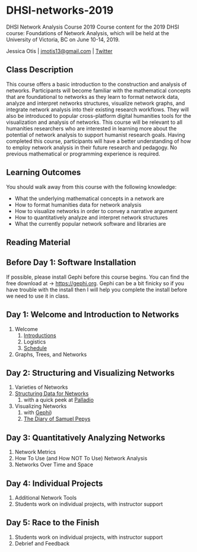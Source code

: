 # DHSI-networks-2019
DHSI Network Analysis Course 2019
Course content for the 2019 DHSI course: Foundations of Network Analysis, which will be held at the University of Victoria, BC on June 10-14, 2019.

Jessica Otis | jmotis13@gmail.com | [Twitter](https://twitter.com/jotis13)

## Class Description

This course offers a basic introduction to the construction and analysis of networks. Participants will become familiar with the mathematical concepts that are foundational to networks as they learn to format network data, analyze and interpret networks structures, visualize network graphs, and integrate network analysis into their existing research workflows. They will also be introduced to popular cross-platform digital humanities tools for the visualization and analysis of networks. This course will be relevant to all humanities researchers who are interested in learning more about the potential of network analysis to support humanist research goals. Having completed this course, participants will have a better understanding of how to employ network analysis in their future research and pedagogy. No previous mathematical or programming experience is required. 

## Learning Outcomes

You should walk away from this course with the following knowledge:
  - What the underlying mathematical concepts in a network are
  - How to format humanities data for network analysis
  - How to visualize networks in order to convey a narrative argument
  - How to quantitatively analyze and interpret network structures
  - What the currently popular network software and libraries are
  
  ## Reading Material
  
  ## Before Day 1: Software Installation

If possible, please install Gephi before this course begins.  You can find the free download at -> https://gephi.org. Gephi can be a bit finicky so if you have trouble with the install then I will help you complete the install before we need to use it in class.
  
  ## Day 1: Welcome and Introduction to Networks

1. Welcome
    1. [Introductions](https://docs.google.com/document/d/19kX-O7x08iaf-jpzuALYc-mM4MiCulWQqqaIwgcoZPs/edit?usp=sharing)
    2. Logistics
    3. [Schedule](https://github.com/jmotis/DHSI-networks-2019/blob/master/README.md)
2. Graphs, Trees, and Networks
  
  ## Day 2: Structuring and Visualizing Networks
1. Varieties of Networks
2. [Structuring Data for Networks](https://docs.google.com/spreadsheets/d/1YWSy5NmnIGaDjhFheMLOwDHs480cPgNNDKDiNXbDPac/edit?usp=sharing)
    1. with a quick peek at [Palladio](https://hdlab.stanford.edu/palladio/)
3. Visualizing Networks
    1. with [Gephi](https://gephi.org))
    2. [The Diary of Samuel Pepys](https://www.pepysdiary.com/diary/)
  
  ## Day 3: Quantitatively Analyzing Networks
1. Network Metrics
2. How To Use (and How NOT To Use) Network Analysis
3. Networks Over Time and Space
  
  ## Day 4: Individual Projects
1. Additional Network Tools
2. Students work on individual projects, with instructor support
  
  ## Day 5: Race to the Finish
1. Students work on individual projects, with instructor support
2. Debrief and Feedback